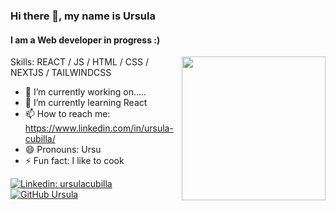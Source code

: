 ### Hi there 👋, my name is Ursula
#### I am a Web developer in progress :)
<img align='right' src="https://media0.giphy.com/media/v1.Y2lkPTc5MGI3NjExeDd4N3Z1MTJkdDE0dDcybWpoYXR6emJlaDAwZTJwNTV6YnJ2c2h1NiZlcD12MV9pbnRlcm5hbF9naWZfYnlfaWQmY3Q9cw/Z9WRoncIw8RYBLJ0FB/giphy.webp" width="230">


Skills: REACT / JS / HTML / CSS / NEXTJS / TAILWINDCSS

- 🔭 I’m currently working on..... 
- 🌱 I’m currently learning React 
- 📫 How to reach me: https://www.linkedin.com/in/ursula-cubilla/ 
- 😄 Pronouns: Ursu 
- ⚡ Fun fact: I like to cook 


[![Linkedin: ursulacubilla](https://img.shields.io/badge/-ursulacubilla-blue?style=flat-square&logo=Linkedin&logoColor=white&link=https://www.linkedin.com/in/ursula-cubilla/)](https://www.linkedin.com/in/ursula-cubilla/)
[![GitHub Ursula](https://img.shields.io/github/followers/ursula?label=follow&style=social)](https://github.com/ursulacubilla)

 

